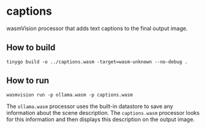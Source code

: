# captions

wasmVision processor that adds text captions to the final output image.

## How to build

```shell
tinygo build -o ../captions.wasm -target=wasm-unknown --no-debug .
```

## How to run

```shell
wasmvision run -p ollama.wasm -p captions.wasm
```

The `ollama.wasm` processor uses the built-in datastore to save any information about the scene description. The `captions.wasm` processor looks for this information and then displays this description on the output image.
